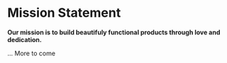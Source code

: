 # Mission Statement

**Our mission is to build beautifuly functional products through love and dedication.**

... More to come
